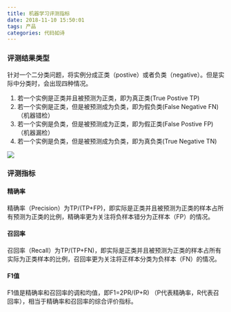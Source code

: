 ```yaml
---
title: 机器学习评测指标
date: 2018-11-10 15:50:01
tags: 产品
categories: 代码如诗
---
```


### 评测结果类型

针对一个二分类问题，将实例分成正类（postive）或者负类（negative）。但是实际中分类时，会出现四种情况。

1. 若一个实例是正类并且被预测为正类，即为真正类(True Postive TP)
2. 若一个实例是正类，但是被预测成为负类，即为假负类(False Negative FN)（机器错检）
3. 若一个实例是负类，但是被预测成为正类，即为假正类(False Postive FP)（机器漏检）
4. 若一个实例是负类，但是被预测成为负类，即为真负类(True Negative TN)

![](https://img-blog.csdn.net/20171015165110084)

### 评测指标

#### 精确率

精确率（Precision）为TP/(TP+FP)，即实际是正类并且被预测为正类的样本占所有预测为正类的比例，精确率更为关注将负样本错分为正样本（FP）的情况。

#### 召回率

召回率（Recall）为TP/(TP+FN)，即实际是正类并且被预测为正类的样本占所有实际为正类样本的比例，召回率更为关注将正样本分类为负样本（FN）的情况。

#### F1值

F1值是精确率和召回率的调和均值，即F1=2PR/(P+R) （P代表精确率，R代表召回率），相当于精确率和召回率的综合评价指标。